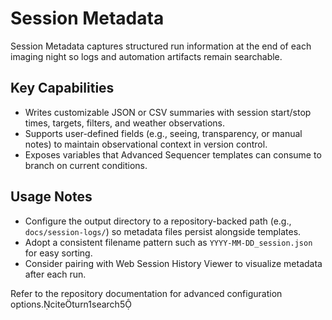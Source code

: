 # Session Metadata

Session Metadata captures structured run information at the end of each imaging night so logs and automation artifacts remain searchable.

## Key Capabilities
- Writes customizable JSON or CSV summaries with session start/stop times, targets, filters, and weather observations.
- Supports user-defined fields (e.g., seeing, transparency, or manual notes) to maintain observational context in version control.
- Exposes variables that Advanced Sequencer templates can consume to branch on current conditions.

## Usage Notes
- Configure the output directory to a repository-backed path (e.g., `docs/session-logs/`) so metadata files persist alongside templates.
- Adopt a consistent filename pattern such as `YYYY-MM-DD_session.json` for easy sorting.
- Consider pairing with Web Session History Viewer to visualize metadata after each run.

Refer to the repository documentation for advanced configuration options.citeturn1search5
